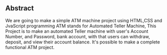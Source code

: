 ## Abstract 
We are going to make a simple ATM machine project using HTML,CSS and JvaScript programming ATM stands for Automated Teller Machine, This Project is to make an automated Teller machine with user's Account Number, and Password, bank account, with that users can withdraw, deposit, and view their account balance. It's possible to make a complete functional ATM project.



